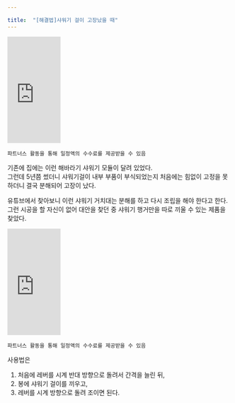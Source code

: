 ```yaml
---

title:  "[해결법]샤워기 걸이 고장났을 때"
---
```


<iframe src="https://coupa.ng/bUo27W" width="120" height="240" frameborder="0" scrolling="no" referrerpolicy="unsafe-url"></iframe>

`파트너스 활동을 통해 일정액의 수수료를 제공받을 수 있음`  

기존에 집에는 이런 해바라기 샤워기 모듈이 달려 있었다.  
그런데 5년쯤 썼더니 샤워기걸이 내부 부품이 부식되었는지 처음에는 힘없이 고정을 못하더니 결국 분해되어 고장이 났다.  

유튜브에서 찾아보니 이런 샤워기 거치대는 분해를 하고 다시 조립을 해야 한다고 한다.  
그런 시공을 할 자신이 없어 대안을 찾던 중 샤워기 행거만을 따로 끼울 수 있는 제품을 찾았다.  

<iframe src="https://coupa.ng/bUo1Gq" width="120" height="240" frameborder="0" scrolling="no" referrerpolicy="unsafe-url"></iframe>

`파트너스 활동을 통해 일정액의 수수료를 제공받을 수 있음`  

사용법은  

1. 처음에 레버를 시계 반대 방향으로 돌려서 간격을 늘린 뒤,
2. 봉에 샤워기 걸이를 끼우고,
3. 레버를 시계 방향으로 돌려 조이면 된다.
